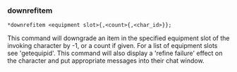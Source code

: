 ### downrefitem
```
*downrefitem <equipment slot>{,<count>{,<char_id>}};
```

This command will downgrade an item in the specified equipment slot of the invoking
character by -1, or a count if given. For a list of equipment slots see 'getequipid'.
This command will also display a 'refine failure' effect on the character and put
appropriate messages into their chat window.
